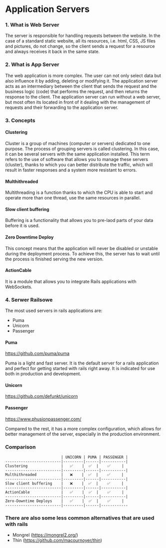 # Application Servers

### 1. What is Web Server
The server is responsible for handling requests between the website. In the case of a standard static website, all its resources, i.e. html, CSS, JS files and pictures, do not change, so the client sends a request for a resource and always receives it back in the same state.

### 2. What is App Server
The web application is more complex. The user can not only select data but also influence it by adding, deleting or modifying it. The application server acts as an intermediary between the client that sends the request and the business logic (code) that performs the request, and then returns the response to the client. The application server can run without a web server, but most often its located in front of it dealing with the management of requests and their forwarding to the application server.

### 3. Concepts

#### Clustering
Cluster is a group of machines (computer or servers) dedicated to one purpose. The process of grouping servers is called clustering. In this case, it can be several servers with the same application installed. This term refers to the use of software that allows you to manage these servers (cluster), thanks to which you can better distribute the traffic, which will result in faster responses and a system more resistant to errors.

#### Multhithreaded
Multithreading is a function thanks to which the CPU is able to start and operate more than one thread, use the same resources in parallel.

#### Slow client buffering
Buffering is a functionality that allows you to pre-laod parts of your data before it is used.

#### Zero Downtime Deploy
This concept means that the application will never be disabled or unstable during the deployment process. To achieve this, the server has to wait until the process is finished serving the new version.

#### ActionCable
It is a module that allows you to integrate Rails applications with WebSockets.

### 4. Serwer Railsowe
The most used servers in rails applications are:

- Puma
- Unicorn
- Passenger

#### Puma
https://github.com/puma/puma

Puma is a light and fast server. It is the default server for a rails application and perfect for getting started with rails right away. It is indicated for use both in production and development.

#### Unicorn
https://github.com/defunkt/unicorn

#### Passenger
https://www.phusionpassenger.com/

Compared to the rest, it has a more complex configuration, which allows for better management of the server, especially in the production environment.


### Comparison

```
                         | UNICORN | PUMA | PASSENGER |
-------------------------|---------|------|-----------|
Clustering               |   ✅    |  ✅  |    ✅     |
-------------------------|---------|------|-----------|
Multhithreaded           |   ❌    |  ✅  |    ✅     |
-------------------------|---------|------|-----------|
Slow client buffering    |   ❌    |  ✅  |    ✅     |
-------------------------|---------|------|-----------|
ActionCable              |   ✅    |  ✅  |    ✅     |
-------------------------|---------|------|-----------|
Zero-Downtime Deploys    |   ✅    |  ✅  |    ✅     |
-------------------------|---------|------|------------
```

### There are also some less common alternatives that are used with rails
- Mongrel (https://mongrel2.org/)
- Thin (https://github.com/macournoyer/thin)
